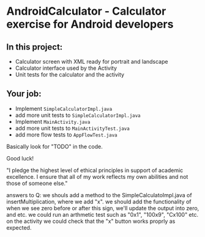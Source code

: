 # AndroidCalculator - Calculator exercise for Android developers

## In this project:
- Calculator screen with XML ready for portrait and landscape
- Calculator interface used by the Activity
- Unit tests for the calculator and the activity

## Your job:
- Implement `SimpleCalculatorImpl.java`
- add more unit tests to `SimpleCalculatorImpl.java`
- Implement `MainActivity.java`
- add more unit tests to `MainActivityTest.java`
- add more flow tests to `AppFlowTest.java`

Basically look for "TODO" in the code.


Good luck!

"I pledge the highest level of ethical principles in support of academic excellence.
I ensure that all of my work reflects my own abilities and not those of someone else."


answers to Q:
we shouls add a method to the SimpleCalculatoImpl.java of insertMultiplication,
where we add "x".
we should add the functionality of when we see zero before or after this sign, we'll update the
output into zero, and etc.
we could run an arthmetic test such as "0x1", "100x9", "Cx100" etc.
on the activity we could check that the "x" button works proprly as expected.


